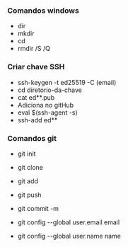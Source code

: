 ### Comandos windows
- dir
- mkdir
- cd
- rmdir /S /Q

### Criar chave SSH
- ssh-keygen -t ed25519 -C (email)
- cd diretorio-da-chave
- cat ed**.pub
- Adiciona no gitHub
- eval $(ssh-agent -s)
- ssh-add ed**

### Comandos git
- git init
- git clone
- git add
- git push
- git commit -m

- git config --global user.email email
- git config --global user.name name

